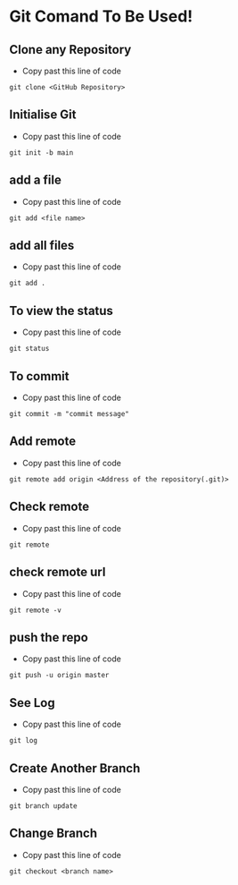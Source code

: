 # Git Comand To Be Used!

## Clone any Repository

- Copy past this line of code

```{r eval=FALSE}
git clone <GitHub Repository>
```

## Initialise Git

- Copy past this line of code

```{r eval=FALSE}
git init -b main
```

## add a file

- Copy past this line of code

```{r eval=FALSE}
git add <file name>
```

## add all files

- Copy past this line of code

```{r eval=FALSE}
git add .
```

## To view the status

- Copy past this line of code

```{r eval=FALSE}
git status
```

## To commit

- Copy past this line of code

```{r eval=FALSE}
git commit -m "commit message"
```

## Add remote

- Copy past this line of code

```{r eval=FALSE}
git remote add origin <Address of the repository(.git)>
```

## Check remote

- Copy past this line of code

```{r eval=FALSE}
git remote
```

## check remote url

- Copy past this line of code

```{r eval=FALSE}
git remote -v
```

## push the repo

- Copy past this line of code

```{r eval=FALSE}
git push -u origin master
```

## See Log

- Copy past this line of code

```{r eval=FALSE}
git log
```

## Create Another Branch

- Copy past this line of code

```{r eval=FALSE}
git branch update
```

## Change Branch

- Copy past this line of code

```{r eval=FALSE}
git checkout <branch name>
```
